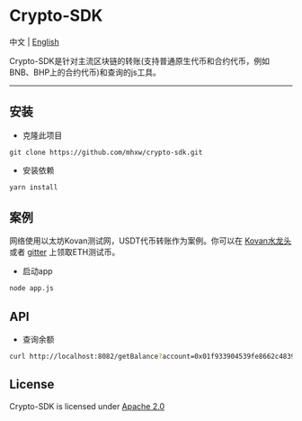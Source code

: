 # Crypto-SDK

中文 | [English](README_EN.md)

Crypto-SDK是针对主流区块链的转账(支持普通原生代币和合约代币，例如BNB、BHP上的合约代币)和查询的js工具。

------

## 安装

- 克隆此项目

```shell script
git clone https://github.com/mhxw/crypto-sdk.git
```

- 安装依赖

```bash
yarn install
```

## 案例

网络使用以太坊Kovan测试网，USDT代币转账作为案例。你可以在 [Kovan水龙头](https://faucet.kovan.network/) 或者 [gitter](https://gitter.im/kovan-testnet/faucet) 上领取ETH测试币。

- 启动app

```bash
node app.js
```

## API

- 查询余额

```bash
curl http://localhost:8082/getBalance?account=0x01f933904539fe8662c48392ee31c0afcf98758e
```

## License

Crypto-SDK is licensed under [Apache 2.0](https://www.apache.org/licenses/LICENSE-2.0)